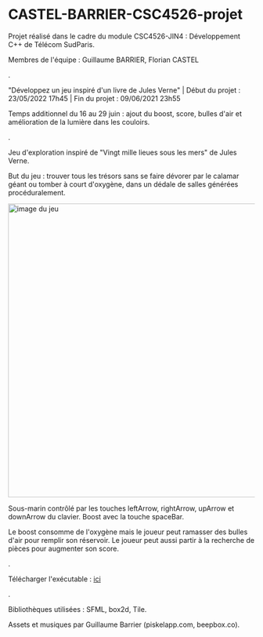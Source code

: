 # CASTEL-BARRIER-CSC4526-projet

Projet réalisé dans le cadre du module CSC4526-JIN4 : Développement C++ de Télécom SudParis.

Membres de l'équipe : Guillaume BARRIER, Florian CASTEL

.

"Développez un jeu inspiré d'un livre de Jules Verne" | Début du projet : 23/05/2022 17h45 | Fin du projet : 09/06/2021 23h55

Temps additionnel du 16 au 29 juin : ajout du boost, score, bulles d'air et amélioration de la lumière dans les couloirs.

.

Jeu d'exploration inspiré de "Vingt mille lieues sous les mers" de Jules Verne.


But du jeu : trouver tous les trésors sans se faire dévorer par le calamar géant ou tomber à court d'oxygène, dans un dédale de salles générées procéduralement.

<img width="599" alt="image du jeu" src="https://user-images.githubusercontent.com/77887537/173854725-1d97105b-a223-408c-ad48-6251e15edac9.png">

Sous-marin contrôlé par les touches leftArrow, rightArrow, upArrow et downArrow du clavier. Boost avec la touche spaceBar.

Le boost consomme de l'oxygène mais le joueur peut ramasser des bulles d'air pour remplir son réservoir.
Le joueur peut aussi partir à la recherche de pièces pour augmenter son score.

.

Télécharger l'exécutable : [ici](https://github.com/CASTEL-Florian/CASTEL-BARRIER-CSC4526-projet/releases)

.

Bibliothèques utilisées : SFML, box2d, Tile.

Assets et musiques par Guillaume Barrier (piskelapp.com, beepbox.co).

